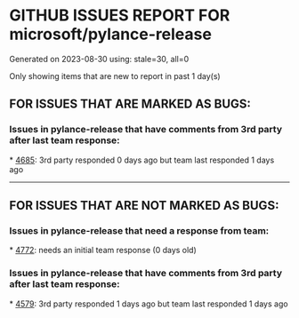 
# GITHUB ISSUES REPORT FOR microsoft/pylance-release


Generated on 2023-08-30 using: stale=30, all=0


Only showing items that are new to report in past 1 day(s)


## FOR ISSUES THAT ARE MARKED AS BUGS:


### Issues in pylance-release that have comments from 3rd party after last team response:


\* [4685](https://github.com/microsoft/pylance-release/issues/4685 "Pylance crashing on Jupyter Notebook Cell Deletion"): 3rd party responded 0 days ago but team last responded 1 days ago

---

## FOR ISSUES THAT ARE NOT MARKED AS BUGS:


### Issues in pylance-release that need a response from team:


\* [4772](https://github.com/microsoft/pylance-release/issues/4772 "Type is not inferred properly in PyQt5 (Type is Unknown)"): needs an initial team response (0 days old)

### Issues in pylance-release that have comments from 3rd party after last team response:


\* [4579](https://github.com/microsoft/pylance-release/issues/4579 "How do we change the locale in Pylance's error message?"): 3rd party responded 1 days ago but team last responded 1 days ago
